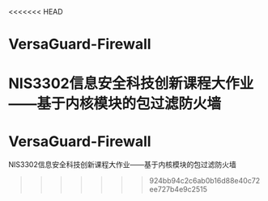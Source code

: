 <<<<<<< HEAD
# VersaGuard-Firewall
NIS3302信息安全科技创新课程大作业——基于内核模块的包过滤防火墙
=======
# VersaGuard-Firewall
NIS3302信息安全科技创新课程大作业——基于内核模块的包过滤防火墙
>>>>>>> 924bb94c2c6ab0b16d88e40c72ee727b4e9c2515
